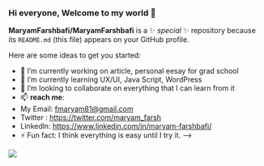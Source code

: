 



### Hi everyone, Welcome to my world 👋


**MaryamFarshbafi/MaryamFarshbafi** is a ✨ _special_ ✨ repository because its `README.md` (this file) appears on your GitHub profile.

Here are some ideas to get you started:

- 🔭 I’m currently working on article, personal eesay for grad school
- 🌱 I’m currently learning UX/UI, Java Script, WordPress
- 👯 I’m looking to collaborate on everything that I can learn from it
- 📫 **reach me**: 
- My Email: fmaryam81@gmail.com
- Twitter : https://twitter.com/maryam_farsh
- Linkedln: https://www.linkedin.com/in/maryam-farshbafi/
- ⚡ Fun fact: I think everything is easy until I try it. 
-->





<img 
   src="https://github-readme-stats.vercel.app/api?username=MaryamFarshbafi&show_icons=true&theme=tokyonight" 
/>


